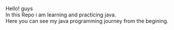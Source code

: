 Hello! guys <br>
In this Repo i am learning and practicing java.<br>
Here you can see my java programming journey from the begining.
